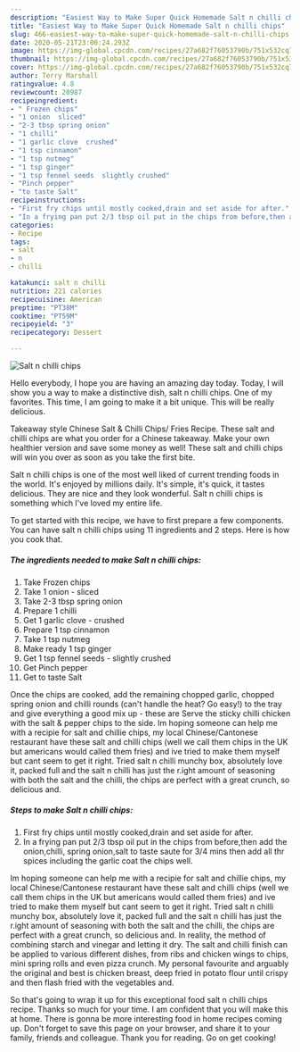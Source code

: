 ```yaml
---
description: "Easiest Way to Make Super Quick Homemade Salt n chilli chips"
title: "Easiest Way to Make Super Quick Homemade Salt n chilli chips"
slug: 466-easiest-way-to-make-super-quick-homemade-salt-n-chilli-chips
date: 2020-05-21T23:00:24.293Z
image: https://img-global.cpcdn.com/recipes/27a682f76053790b/751x532cq70/salt-n-chilli-chips-recipe-main-photo.jpg
thumbnail: https://img-global.cpcdn.com/recipes/27a682f76053790b/751x532cq70/salt-n-chilli-chips-recipe-main-photo.jpg
cover: https://img-global.cpcdn.com/recipes/27a682f76053790b/751x532cq70/salt-n-chilli-chips-recipe-main-photo.jpg
author: Terry Marshall
ratingvalue: 4.8
reviewcount: 20987
recipeingredient:
- " Frozen chips"
- "1 onion  sliced"
- "2-3 tbsp spring onion"
- "1 chilli"
- "1 garlic clove  crushed"
- "1 tsp cinnamon"
- "1 tsp nutmeg"
- "1 tsp ginger"
- "1 tsp fennel seeds  slightly crushed"
- "Pinch pepper"
- "to taste Salt"
recipeinstructions:
- "First fry chips until mostly cooked,drain and set aside for after."
- "In a frying pan put 2/3 tbsp oil put in the chips from before,then add the onion,chilli, spring onion,salt to taste saute for 3/4 mins then add all thr spices including the garlic coat the chips well."
categories:
- Recipe
tags:
- salt
- n
- chilli

katakunci: salt n chilli 
nutrition: 221 calories
recipecuisine: American
preptime: "PT38M"
cooktime: "PT59M"
recipeyield: "3"
recipecategory: Dessert

---
```



![Salt n chilli chips](https://img-global.cpcdn.com/recipes/27a682f76053790b/751x532cq70/salt-n-chilli-chips-recipe-main-photo.jpg)

Hello everybody, I hope you are having an amazing day today. Today, I will show you a way to make a distinctive dish, salt n chilli chips. One of my favorites. This time, I am going to make it a bit unique. This will be really delicious.

Takeaway style Chinese Salt &amp; Chilli Chips/ Fries Recipe. These salt and chilli chips are what you order for a Chinese takeaway. Make your own healthier version and save some money as well! These salt and chilli chips will win you over as soon as you take the first bite.

Salt n chilli chips is one of the most well liked of current trending foods in the world. It's enjoyed by millions daily. It's simple, it's quick, it tastes delicious. They are nice and they look wonderful. Salt n chilli chips is something which I've loved my entire life.


To get started with this recipe, we have to first prepare a few components. You can have salt n chilli chips using 11 ingredients and 2 steps. Here is how you cook that.

<!--inarticleads1-->

##### The ingredients needed to make Salt n chilli chips:

1. Take  Frozen chips
1. Take 1 onion - sliced
1. Take 2-3 tbsp spring onion
1. Prepare 1 chilli
1. Get 1 garlic clove - crushed
1. Prepare 1 tsp cinnamon
1. Take 1 tsp nutmeg
1. Make ready 1 tsp ginger
1. Get 1 tsp fennel seeds - slightly crushed
1. Get Pinch pepper
1. Get to taste Salt


Once the chips are cooked, add the remaining chopped garlic, chopped spring onion and chilli rounds (can&#39;t handle the heat? Go easy!) to the tray and give everything a good mix up - these are Serve the sticky chilli chicken with the salt &amp; pepper chips to the side. Im hoping someone can help me with a recipie for salt and chillie chips, my local Chinese/Cantonese restaurant have these salt and chilli chips (well we call them chips in the UK but americans would called them fries) and ive tried to make them myself but cant seem to get it right. Tried salt n chilli munchy box, absolutely love it, packed full and the salt n chilli has just the r.ight amount of seasoning with both the salt and the chilli, the chips are perfect with a great crunch, so delicious and. 

<!--inarticleads2-->

##### Steps to make Salt n chilli chips:

1. First fry chips until mostly cooked,drain and set aside for after.
1. In a frying pan put 2/3 tbsp oil put in the chips from before,then add the onion,chilli, spring onion,salt to taste saute for 3/4 mins then add all thr spices including the garlic coat the chips well.


Im hoping someone can help me with a recipie for salt and chillie chips, my local Chinese/Cantonese restaurant have these salt and chilli chips (well we call them chips in the UK but americans would called them fries) and ive tried to make them myself but cant seem to get it right. Tried salt n chilli munchy box, absolutely love it, packed full and the salt n chilli has just the r.ight amount of seasoning with both the salt and the chilli, the chips are perfect with a great crunch, so delicious and. In reality, the method of combining starch and vinegar and letting it dry. The salt and chilli finish can be applied to various different dishes, from ribs and chicken wings to chips, mini spring rolls and even pizza crunch. My personal favourite and arguably the original and best is chicken breast, deep fried in potato flour until crispy and then flash fried with the vegetables and. 

So that's going to wrap it up for this exceptional food salt n chilli chips recipe. Thanks so much for your time. I am confident that you will make this at home. There is gonna be more interesting food in home recipes coming up. Don't forget to save this page on your browser, and share it to your family, friends and colleague. Thank you for reading. Go on get cooking!
